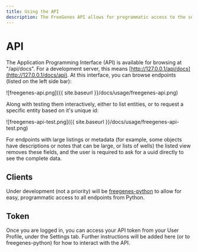 ```yaml
---
title: Using the API
description: The FreeGenes API allows for programmatic access to the server
---
```


# API

The Application Programming Interface (API) is available for browsing at "/api/docs".
For a development server, this means [http://127.0.0.1/api/docs](http://127.0.0.1/docs/api).
At this interface, you can browse endpoints (listed on the left side bar):

![freegenes-api.png]({{ site.baseurl }}/docs/usage/freegenes-api.png)

Along with testing them interactively, either to list entities, or to request a specific
entity based on it's unique id:

![freegenes-api-test.png]({{ site.baseurl }}/docs/usage/freegenes-api-test.png)

For endpoints with large listings or metadata (for example, some objects have descriptions or notes
that can be large, or lists of wells) the listed view removes these fields, and the user
is required to ask for a uuid directly to see the complete data.

## Clients

Under development (not a priority) will be [freegenes-python](https://www.github.com/vsoch/freegenes-python/) to allow
for easy, programmatic access to all endpoints from Python.

## Token

Once you are logged in, you can access your API token from your User Profile,
under the Settings tab.  Further instructions will be added here (or to freegenes-python) for how to interact
with the API.
